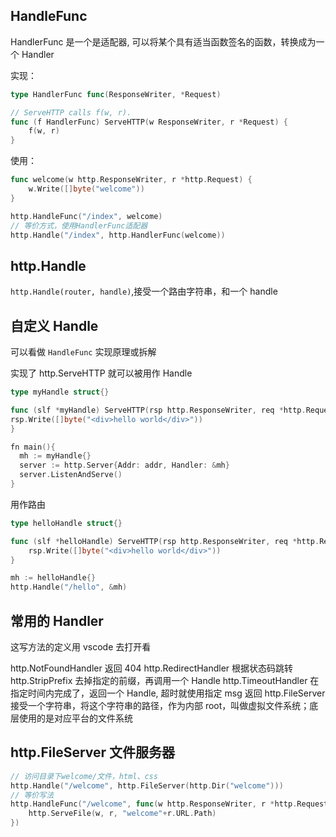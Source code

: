 ## HandleFunc

HandlerFunc 是一个是适配器, 可以将某个具有适当函数签名的函数，转换成为一个 Handler

实现：

```go
type HandlerFunc func(ResponseWriter, *Request)

// ServeHTTP calls f(w, r).
func (f HandlerFunc) ServeHTTP(w ResponseWriter, r *Request) {
	f(w, r)
}
```

使用：

```go
func welcome(w http.ResponseWriter, r *http.Request) {
	w.Write([]byte("welcome"))
}

http.HandleFunc("/index", welcome)
// 等价方式，使用HandlerFunc适配器
http.Handle("/index", http.HandlerFunc(welcome))
```

## http.Handle

`http.Handle(router, handle)`,接受一个路由字符串，和一个 handle

## 自定义 Handle

可以看做 `HandleFunc` 实现原理或拆解

实现了 http.ServeHTTP 就可以被用作 Handle

```go
type myHandle struct{}

func (slf *myHandle) ServeHTTP(rsp http.ResponseWriter, req *http.Request) {
rsp.Write([]byte("<div>hello world</div>"))
}

fn main(){
  mh := myHandle{}
  server := http.Server{Addr: addr, Handler: &mh}
  server.ListenAndServe()
}
```

用作路由

```go
type helloHandle struct{}

func (slf *helloHandle) ServeHTTP(rsp http.ResponseWriter, req *http.Request) {
	rsp.Write([]byte("<div>hello world</div>"))
}

mh := helloHandle{}
http.Handle("/hello", &mh)
```

## 常用的 Handler

这写方法的定义用 vscode 去打开看

http.NotFoundHandler 返回 404
http.RedirectHandler 根据状态码跳转
http.StripPrefix 去掉指定的前缀，再调用一个 Handle
http.TimeoutHandler 在指定时间内完成了，返回一个 Handle, 超时就使用指定 msg 返回
http.FileServer 接受一个字符串，将这个字符串的路径，作为内部 root，叫做虚拟文件系统；底层使用的是对应平台的文件系统

## http.FileServer 文件服务器

```go
// 访问目录下welcome/文件，html、css
http.Handle("/welcome", http.FileServer(http.Dir("welcome")))
// 等价写法
http.HandleFunc("/welcome", func(w http.ResponseWriter, r *http.Request) {
	http.ServeFile(w, r, "welcome"+r.URL.Path)
})
```
